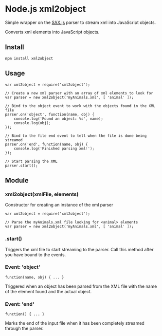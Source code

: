 # Node.js xml2object

Simple wrapper on the [SAX.js](https://github.com/isaacs/sax-js) parser to stream xml into JavaScript objects.

Converts xml elements into JavaScript objects.

## Install

    npm install xml2object

## Usage

    var xml2object = require('xml2object');
    
    // Create a new xml parser with an array of xml elements to look for
    var parser = new xml2object('myAnimals.xml', [ 'animal' ]);
    
    // Bind to the object event to work with the objects found in the XML file
    parser.on('object', function(name, obj) {
        console.log('Found an object: %s', name);
        console.log(obj);
    });

    // Bind to the file end event to tell when the file is done being streamed
    parser.on('end', function(name, obj) {
        console.log('Finished parsing xml!');
    });
    
    // Start parsing the XML
    parser.start();

## Module

### xml2object(xmlFile, elements)

Constructor for creating an instance of the xml parser

    var xml2object = require('xml2object');
    
    // Parse the myAnimals.xml file looking for <animal> elements
    var parser = new xml2object('myAnimals.xml', [ 'animal' ]);

### .start()

Triggers the xml file to start streaming to the parser. Call this method after you have bound to the events.

### Event: 'object'

    function(name, obj) { ... }

Triggered when an object has been parsed from the XML file with the name of the element found and the actual object.

### Event: 'end'

    function() { ... }

Marks the end of the input file when it has been completely streamed through the parser.

